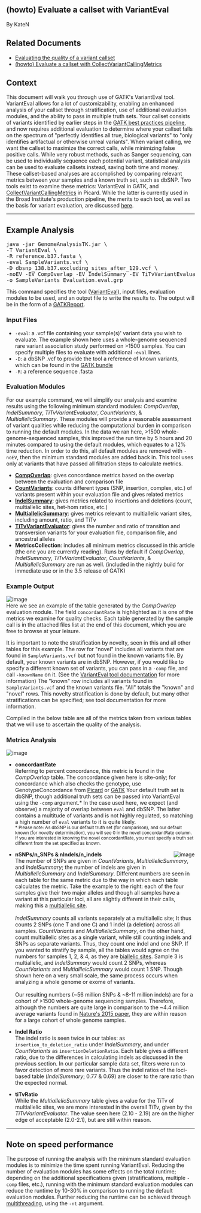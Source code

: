 ## (howto) Evaluate a callset with VariantEval

By KateN

<h2>Related Documents</h2>

<ul><li><a rel="nofollow" href="https://www.broadinstitute.org/gatk/guide/article?id=6308">Evaluating the quality of a variant callset</a></li>
<li><a rel="nofollow" href="https://www.broadinstitute.org/gatk/guide/article?id=6186">(howto) Evaluate a callset with CollectVariantCallingMetrics</a></li>
</ul><h2>Context</h2>

<p>This document will walk you through use of GATK's VariantEval tool. VariantEval allows for a lot of customizability, enabling an enhanced analysis of your callset through stratification, use of additional evaluation modules, and the ability to pass in multiple truth sets. Your callset consists of variants identified by earlier steps in the <a rel="nofollow" href="https://www.broadinstitute.org/gatk/guide/best-practices">GATK best practices pipeline</a>, and now requires additional evaluation to determine where your callset falls on the spectrum of "perfectly identifies all true, biological variants" to "only identifies artifactual or otherwise unreal variants". When variant calling, we want the callset to maximize the correct calls, while minimizing false positive calls. While very robust methods, such as Sanger sequencing, can be used to individually sequence each potential variant, statistical analysis can be used to evaluate callsets instead, saving both time and money. These callset-based analyses are accomplished by comparing relevant metrics between your samples and a known truth set, such as dbSNP. Two tools exist to examine these metrics: VariantEval in GATK, and <a rel="nofollow" href="https://www.broadinstitute.org/gatk/guide/article?id=6186">CollectVariantCallingMetrics</a> in Picard. While the latter is currently used in the Broad Institute's production pipeline, the merits to each tool, as well as the basis for variant evaluation, are discussed <a rel="nofollow" href="https://www.broadinstitute.org/gatk/guide/article?id=6308">here</a>.</p>

<hr></hr><h2>Example Analysis</h2>

<pre class="code codeBlock" spellcheck="false">java -jar GenomeAnalysisTK.jar \
-T VariantEval \
-R reference.b37.fasta \
-eval SampleVariants.vcf \
-D dbsnp_138.b37.excluding_sites_after_129.vcf \
-noEV -EV CompOverlap -EV IndelSummary -EV TiTvVariantEvaluator -EV CountVariants -EV MultiallelicSummary \
-o SampleVariants_Evaluation.eval.grp
</pre>

<p>This command specifies the tool (<a rel="nofollow" href="https://www.broadinstitute.org/gatk/gatkdocs/org_broadinstitute_gatk_tools_walkers_varianteval_VariantEval.php">VariantEval</a>),  input files, evaluation modules to be used, and an output file to write the results to. The output will be in the form of a <a rel="nofollow" href="https://www.broadinstitute.org/gatk/guide/article?id=1244">GATKReport</a>.</p>

<h3>Input Files</h3>

<ul><li><code class="code codeInline" spellcheck="false">-eval</code>: a .vcf file containing your sample(s)' variant data you wish to evaluate. The example shown here uses a whole-genome sequenced rare variant association study performed on &gt;1500 samples. You can specify multiple files to evaluate with additional <code class="code codeInline" spellcheck="false">-eval</code> lines.</li>
<li><code class="code codeInline" spellcheck="false">-D</code>: a dbSNP .vcf to provide the tool a reference of known variants, which can be found in the <a rel="nofollow" href="https://www.broadinstitute.org/gatk/guide/article?id=1213">GATK bundle</a></li>
<li><code class="code codeInline" spellcheck="false">-R</code>: a reference sequence .fasta</li>
</ul><h3>Evaluation Modules</h3>

<p>For our example command, we will simplify our analysis and examine results using the following minimum standard modules: <em>CompOverlap</em>, <em>IndelSummary</em>, <em>TiTvVariantEvaluator</em>, <em>CountVariants</em>, &amp; <em>MultiallelicSummary</em>. These modules will provide a reasonable assessment of variant qualities while reducing the computational burden in comparison to running the default modules. In the data we ran here, &gt;1500 whole-genome-sequenced samples, this improved the run time by 5 hours and 20 minutes compared to using the default modules, which equates to a 12% time reduction. In order to do this, all default modules are removed with <code class="code codeInline" spellcheck="false">-noEV</code>, then the minimum standard modules are added back in. This tool uses only at variants that have passed all filtration steps to calculate metrics.</p>

<ul><li><strong><a rel="nofollow" href="http://gatkforums.broadinstitute.org/discussion/6309/varianteval-evaluation-modules-glossary#compoverlap">CompOverlap</a></strong>: gives concordance metrics based on the overlap between the evaluation and comparison file</li>
<li><strong><a rel="nofollow" href="http://gatkforums.broadinstitute.org/discussion/6309/varianteval-evaluation-modules-glossary#countvariants">CountVariants</a></strong>:  counts different types (SNP, insertion, complex, etc.) of variants present within your evaluation file and gives related metrics</li>
<li><strong><a rel="nofollow" href="http://gatkforums.broadinstitute.org/discussion/6309/varianteval-evaluation-modules-glossary#indelsummary">IndelSummary</a></strong>: gives metrics related to insertions and deletions (count, multiallelic sites, het-hom ratios, etc.)</li>
<li><strong><a rel="nofollow" href="http://gatkforums.broadinstitute.org/discussion/6309/varianteval-evaluation-modules-glossary#multiallelicsummary">MultiallelicSummary</a></strong>: gives metrics relevant to multiallelic variant sites, including amount, ratio, and TiTv</li>
<li><strong><a rel="nofollow" href="http://gatkforums.broadinstitute.org/discussion/6309/varianteval-evaluation-modules-glossary#titvvariantevaluator">TiTvVariantEvaluator</a></strong>: gives the number and ratio of transition and transversion variants for your evaluation file, comparison file, and ancestral alleles</li>
<li><strong>MetricsCollection</strong>: includes all minimum metrics discussed in this article (the one you are currently reading). Runs by default if <em>CompOverlap</em>, <em>IndelSummary</em>, <em>TiTvVariantEvaluator</em>, <em>CountVariants</em>, &amp; <em>MultiallelicSummary</em> are run as well. (included in the nightly build for immediate use or in the 3.5 release of GATK)</li>
</ul><h3>Example Output</h3>

<p><img src="https://us.v-cdn.net/5019796/uploads/FileUpload/c4/3621bbe334eb86208f85001de27aca.png" alt="image" class="embedImage-img importedEmbed-img"></img><br>
Here we see an example of the table generated by the <em>CompOverlap</em> evaluation module. The field <code class="code codeInline" spellcheck="false">concordantRate</code> is highlighted as it is one of the metrics we examine for quality checks. Each table generated by the sample call is in the attached files list at the end of this document, which you are free to browse at your leisure.</p>

<p>It is important to note the stratification by novelty, seen in this and all other tables for this example. The row for "novel" includes all variants that are found in <code class="code codeInline" spellcheck="false">SampleVariants.vcf</code> but not found in the known variants file. By default, your known variants are in dbSNP. However, if you would like to specify a different known set of variants, you can pass in a <code class="code codeInline" spellcheck="false">-comp</code> file, and call <code class="code codeInline" spellcheck="false">-knownName</code> on it. (See the <a rel="nofollow" href="https://www.broadinstitute.org/gatk/gatkdocs/org_broadinstitute_gatk_tools_walkers_varianteval_VariantEval.php#--known_names">VariantEval tool documentation</a> for more information) The "known" row includes all variants found in <code class="code codeInline" spellcheck="false">SampleVariants.vcf</code> and the known variants file. "All" totals the "known" and "novel" rows. This novelty stratification is done by default, but many other stratifications can be specified; see tool documentation for more information.</p>

<p>Compiled in the below table are all of the metrics taken from various tables that we will use to ascertain the quality of the analysis.</p>

<h3>Metrics Analysis</h3>

<p><img src="https://us.v-cdn.net/5019796/uploads/FileUpload/57/4d2214e8171cc632e147a6f3b665a5.png" alt="image" class="embedImage-img importedEmbed-img"></img></p>

<ul><li><p><strong>concordantRate</strong><br>
Referring to percent concordance, this metric is found in the <em>CompOverlap</em> table. The concordance given here is site-only; for concordance which also checks the genotype, use GenotypeConcordance from <a rel="nofollow" href="https://broadinstitute.github.io/picard/picard-metric-definitions.html#GenotypeConcordanceDetailMetrics">Picard</a> or <a rel="nofollow" href="https://www.broadinstitute.org/gatk/gatkdocs/org_broadinstitute_gatk_tools_walkers_variantutils_GenotypeConcordance.php">GATK</a> Your default truth set is dbSNP, though additional truth sets can be passed into VariantEval using the <code class="code codeInline" spellcheck="false">-comp</code> argument.* In the case used here, we expect (and observe) a majority of overlap between <code class="code codeInline" spellcheck="false">eval</code> and dbSNP. The latter contains a multitude of variants and is not highly regulated, so matching a high number of <code class="code codeInline" spellcheck="false">eval</code> variants to it is quite likely.<br><sub>* Please note: As dbSNP is our default truth set (for comparison), and our default known (for novelty determination), you will see 0 in the novel concordantRate column. If you are interested in knowing the novel concordantRate, you must specify a truth set different from the set specified as known. </sub></p></li>
<li><p><img src="https://us.v-cdn.net/5019796/uploads/FileUpload/aa/b5f5b2bfa190da7edf3164fe841f64.png" alt="image" style="float: right;" class="embedImage-img importedEmbed-img"></img><strong>nSNPs/n_SNPs &amp; nIndels/n_indels</strong><br>
The number of SNPs are given in <em>CountVariants</em>, <em>MultiallelicSummary</em>, and <em>IndelSummary</em>; the number of indels are given in <em>MultiallelicSummary</em> and <em>IndelSummary</em>. Different numbers are seen in each table for the same metric due to the way in which each table calculates the metric. Take the example to the right: each of the four samples give their two major alleles and though all samples have a variant at this particular loci, all are slightly different in their calls, making this a <a rel="nofollow" href="http://gatkforums.broadinstitute.org/discussion/6455/biallelic-vs-multiallelic-sites#latest">multiallelic site</a>. <br><br><em>IndelSummary</em> counts all variants separately at a multiallelic site; It thus counts 2 SNPs (one T and one C) and 1 indel (a deletion) across all samples. <em>CountVariants</em> and <em>MultiallelicSummary</em>, on the other hand, count multiallelic sites as a single variant, while still counting indels and SNPs as separate variants. Thus, they count one indel and one SNP. If you wanted to stratify by sample, all the tables would agree on the numbers for samples 1, 2, &amp; 4, as they are <a rel="nofollow" href="http://gatkforums.broadinstitute.org/discussion/6455/biallelic-vs-multiallelic-sites#latest">biallelic sites</a>. Sample 3 is multiallelic, and <em>IndelSummary</em> would count 2 SNPs, whereas <em>CountVariants</em> and <em>MultiallleicSummary</em> would count 1 SNP. Though shown here on a very small scale, the same process occurs when analyzing a whole genome or exome of variants.<br><br>
Our resulting numbers (~56 million SNPs &amp; ~8-11 million indels) are for a cohort of &gt;1500 whole-genome sequencing samples. Therefore, although the numbers are quite large in comparison to the ~4.4 million average variants found in <a rel="nofollow" href="http://www.nature.com/nature/journal/v526/n7571/full/nature15393.html">Nature's 2015 paper</a>, they are within reason for a large cohort of whole genome samples.</p></li>
<li><p><strong>Indel Ratio</strong><br>
The indel ratio is seen twice in our tables: as <code class="code codeInline" spellcheck="false">insertion_to_deletion_ratio</code> under <em>IndelSummary</em>, and under <em>CountVariants</em> as <code class="code codeInline" spellcheck="false">insertionDeletionRatio</code>. Each table gives a different ratio, due to the differences in calculating indels as discussed in the previous section. In our particular sample data set, filters were run to favor detection of more rare variants. Thus the indel ratios of the loci-based table (<em>IndelSummary</em>; 0.77 &amp; 0.69) are closer to the rare ratio than the expected normal.</p></li>
<li><p><strong>tiTvRatio</strong><br>
While the <em>MultiallelicSummary</em> table gives a value for the TiTv of multiallelic sites, we are more interested in the overall TiTv, given by the <em>TiTvVariantEvaluator</em>. The value seen here (2.10 - 2.19) are on the higher edge of acceptable (2.0-2.1), but are still within reason.</p></li>
</ul><hr></hr><h2>Note on speed performance</h2>

<p>The purpose of running the analysis with the minimum standard evaluation modules is to minimize the time spent running VariantEval. Reducing the number of evaluation modules has some effects on the total runtime; depending on the additional specifications given (stratifications, multiple <code class="code codeInline" spellcheck="false">-comp</code> files, etc.), running with the minimum standard evaluation modules can reduce the runtime by 10-30% in comparison to running the default evaluation modules. Further reducing the runtime can be achieved through <a rel="nofollow" href="https://www.broadinstitute.org/gatk/guide/article?id=1975">multithreading</a>, using the <code class="code codeInline" spellcheck="false">-nt</code> argument.</p>
